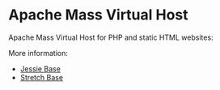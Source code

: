 # Apache Mass Virtual Host

Apache Mass Virtual Host for PHP and static HTML websites:

More information:

- [Jessie Base](jessie)
- [Stretch Base](stretch)
